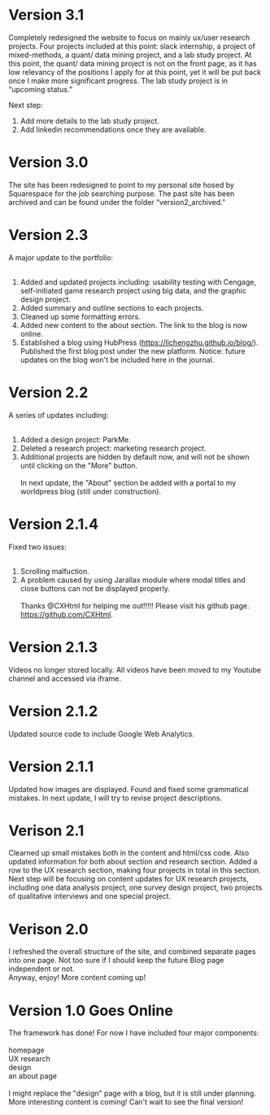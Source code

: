# Version 3.1
Completely redesigned the website to focus on mainly ux/user research projects. Four projects included at this point: slack internship, a project of mixed-methods, a quant/ data mining project, and a lab study project. At this point, the quant/ data mining project is not on the front page, as it has low relevancy of the positions I apply for at this point, yet it will be put back once I make more significant progress. The lab study project is in “upcoming status.”  

Next step:  
1. Add more details to the lab study project.  
2. Add linkedin recommendations once they are available.  

# Version 3.0
The site has been redesigned to point to my personal site hosed by Squarespace for the job searching purpose. The past site has been archived and can be found under the folder “version2_archived.”

# Version 2.3
A major update to the portfolio: <br><br>
1. Added and updated projects including: usability testing with Cengage, self-initiated game research project using big data, and the graphic design project.<br>
2. Added summary and outline sections to each projects.<br>
3. Cleaned up some formatting errors.<br>
4. Added new content to the about section. The link to the blog is now online.<br>
5. Established a blog using HubPress (https://lichengzhu.github.io/blog/). Published the first blog post under the new platform. Notice: future updates on the blog won't be included here in the journal.

# Version 2.2
A series of updates including:<br><br>
1. Added a design project: ParkMe.<br>
2. Deleted a research project: marketing research project. <br>
3. Additional projects are hidden by default now, and will not be shown until clicking on the "More" button.<br><br>
In next update, the "About" section be added with a portal to my worldpress blog (still under construction).



# Version 2.1.4
Fixed two issues: <br><br>
1. Scrolling malfuction. <br>
2. A problem caused by using Jarallax module where modal titles and close buttons can not be displayed properly. <br><br>
Thanks @CXHtml for helping me out!!!!! Please visit his github page. https://github.com/CXHtml.



# Version 2.1.3
Videos no longer stored locally. All videos have been moved to my Youtube channel and accessed via iframe.



# Version 2.1.2
Updated source code to include Google Web Analytics.



# Version 2.1.1
Updated how images are displayed. Found and fixed some grammatical mistakes. In next update, I will try to revise project descriptions.



# Verison 2.1
Clearned up small mistakes both in the content and html/css code. Also updated information for both about section and research section. Added a row to the UX research section, making four projects in total in this section.
<br>
Next step will be focusing on content updates for UX research projects, including one data analysis project, one survey design project, two projects of qualitative interviews and one special project.



# Verison 2.0
I refreshed the overall structure of the site, and combined separate pages into one page. Not too sure if I should keep the future Blog page independent or not.
<br>
Anyway, enjoy! More content coming up!



# Version 1.0 Goes Online
The framework has done! For now I have included four major components: <br>
<br>
homepage <br>
UX research <br>
design <br>
an about page <br> 
<br>
I might replace the "design" page with a blog, but it is still under planning. More interesting content is coming! Can't wait to see the final version!

